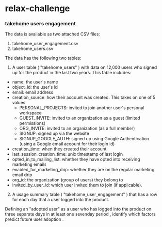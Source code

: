 # relax-challenge
### takehome users engagement 

The data is available as two attached CSV files:
1. takehome_user_engagement.csv
2. takehome_users.csv

The data has the following two tables:
1. A user table ( "takehome_users" ) with data on 12,000 users who signed up for the product in the last two years. This table includes:
- name: the user's name
- object_id: the user's id
- email: email address
- creation_source: how their account was created. This takes on one of 5 values:
	- PERSONAL_PROJECTS: invited to join another user's personal workspace
	- GUEST_INVITE: invited to an organization as a guest (limited permissions)
	- ORG_INVITE: invited to an organization (as a full member)
	- SIGNUP: signed up via the website
	- SIGNUP_GOOGLE_AUTH: signed up using Google Authentication (using a Google email account for their login id)
- creation_time: when they created their account
- last_session_creation_time: unix timestamp of last login
- opted_in_to_mailing_list: whether they have opted into receiving marketing emails
- enabled_for_marketing_drip: whether they are on the regular marketing email drip
- org_id: the organization (group of users) they belong to
- invited_by_user_id: which user invited them to join (if applicable).

2. A usage summary table ( "takehome_user_engagement" ) that has a row for each day that a user logged into the product. 

Defining an "adopted user" as a user who has logged into the product on three separate days in at least one sevenday period , identify which factors predict future user adoption .
